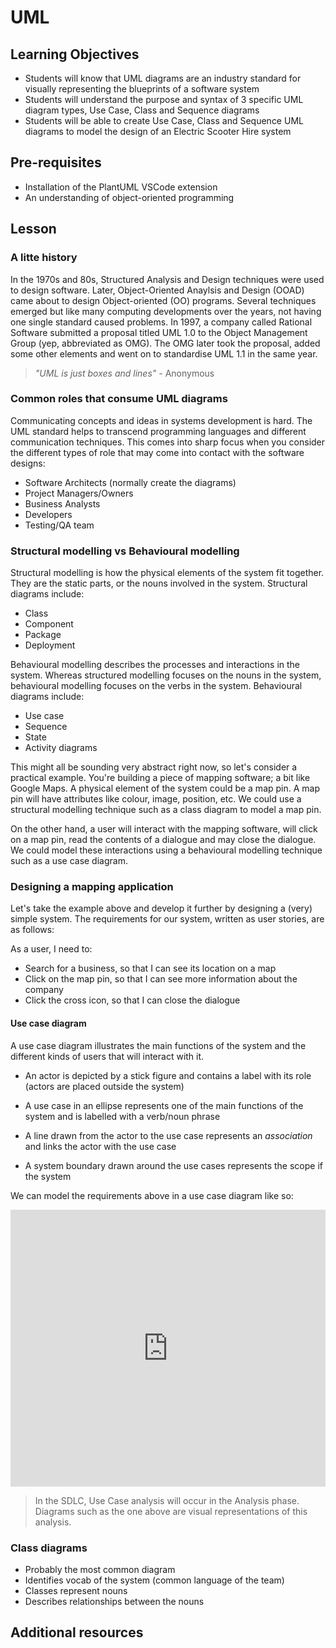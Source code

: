 # UML

## Learning Objectives

- Students will know that UML diagrams are an industry standard for visually representing the blueprints of a software system
- Students will understand the purpose and syntax of 3 specific UML diagram types, Use Case, Class and Sequence diagrams
- Students will be able to create Use Case, Class and Sequence UML diagrams to model the design of an Electric Scooter Hire system

## Pre-requisites

- Installation of the PlantUML VSCode extension
- An understanding of object-oriented programming

## Lesson

### A litte history

In the 1970s and 80s, Structured Analysis and Design techniques were used to design software. Later, Object-Oriented Anaylsis and Design (OOAD) came about to design Object-oriented (OO) programs. Several techniques emerged but like many computing developments over the years, not having one single standard caused problems. In 1997, a company called Rational Software submitted a proposal titled UML 1.0 to the Object Management Group (yep, abbreviated as OMG). The OMG later took the proposal, added some other elements and went on to standardise UML 1.1 in the same year.

> _"UML is just boxes and lines"_ - Anonymous

### Common roles that consume UML diagrams

Communicating concepts and ideas in systems development is hard. The UML standard helps to transcend programming languages and different communication techniques. This comes into sharp focus when you consider the different types of role that may come into contact with the software designs:

- Software Architects (normally create the diagrams)
- Project Managers/Owners
- Business Analysts
- Developers
- Testing/QA team

### Structural modelling vs Behavioural modelling

Structural modelling is how the physical elements of the system fit together. They are the static parts, or the nouns involved in the system. Structural diagrams include:

- Class
- Component
- Package
- Deployment

Behavioural modelling describes the processes and interactions in the system. Whereas structured modelling focuses on the nouns in the system, behavioural modelling focuses on the verbs in the system. Behavioural diagrams include:

- Use case
- Sequence
- State
- Activity diagrams

This might all be sounding very abstract right now, so let's consider a practical example. You're building a piece of mapping software; a bit like Google Maps. A physical element of the system could be a map pin. A map pin will have attributes like colour, image, position, etc. We could use a structural modelling technique such as a class diagram to model a map pin.

On the other hand, a user will interact with the mapping software, will click on a map pin, read the contents of a dialogue and may close the dialogue. We could model these interactions using a behavioural modelling technique such as a use case diagram.

### Designing a mapping application

Let's take the example above and develop it further by designing a (very) simple system. The requirements for our system, written as user stories, are as follows:

As a user, I need to:

- Search for a business, so that I can see its location on a map
- Click on the map pin, so that I can see more information about the company
- Click the cross icon, so that I can close the dialogue

#### Use case diagram

A use case diagram illustrates the main functions of the system and the different kinds of users that will interact with it.

- An actor is depicted by a stick figure and contains a label with its role (actors are placed outside the system)

- A use case in an ellipse represents one of the main functions of the system and is labelled with a verb/noun phrase

- A line drawn from the actor to the use case represents an _association_ and links the actor with the use case

- A system boundary drawn around the use cases represents the scope if the system

We can model the requirements above in a use case diagram like so:

<iframe frameborder="0" style="width:100%;height:443px;" src="https://viewer.diagrams.net/?highlight=0000ff&edit=_blank&layers=1&nav=1&title=usecase_map.drawio#RzVfLbuMgFP2aLDvyIw932SZtZ9FK1WSkeeyIubVRMFgYJ%2FF8%2FVzH2LGN0zZVH1kZDvgC51wOMPLnye5OkTR%2BkBT4yHPobuQvRp7n%2BtMZfkqkqJCZP66ASDFqOh2AJfsHBnQMmjMKWaejlpJrlnbBUAoBoe5gRCm57XZ7krw7akoisIBlSLiN%2FmJUxxUaTJwD%2Fh1YFNcju45pSUjd2QBZTKjctiD%2FZuTPlZS6KiW7OfCSvJqX6r%2FbI63NxBQI%2FZofFhfF%2BhbuxWyy%2BDn9m8abeC0vTJQN4blZ8DzPtExAmUnromYC55%2BWxTzhV6GWauRfb0BphlzdkxXwR5kxzaTALiupMUarwxVnUdmgZYporBOOFReLMtecCZg36jkI2iurp4nhYNeCzErvAGesVYFd6tZaIJN2XmDq24OIvoHiln5TgxGTNlET%2BcAsFgy5JxA9sYheAlFhjNiqnLcgCViUY1zMc6xcb2OmYZmSsGzZ4lbr0vgOjPk9xlzfZsz1BigLPoqyqUWZTZCgV%2BUmx5qQArqkIBeq%2BF3m1DfnMqiBP3sgQBsywGJn0q6qFe3aIyiGi8Hd8EJmaqIi0C%2FrD7RjN7YaLbYnA2TXmAJONNt0TWpIATPCo2Q440bsxl7726MOkclchWD%2BaptKL1A%2Fa5rAdaCKGCvQPiGaZb89R2a2f3EWrvf%2Bm5ZSMXFWu2rIhz53VwUDjElko2aMMsJllJ%2BXGY2%2F3Ixc%2B6Q8zY3ebh3BWVtHI9XJ1jE9ovEnWYfrfZmis%2FNW1J2%2BUdFxP9DnKuq9QtFsyxJO9lJmOB1tXhzvdO30%2Bpco1%2FYt3xmQcuw9Y1xmuB94QyYi4nDaeEOZM%2B6NRjjecQTRgBdyQbMPEce%2Bzj3sD5xsfw9mIirLRaYhsURD9nV372VayTU%2BG3j5Dqn35hPjvAcR8%2FDg8KQH3iMJo5QfO9JUyQXQj8uOy4FDbTag1nO5ceRQw%2BrhZVlJeHif%2Bzf%2FAQ%3D%3D"></iframe>

> In the SDLC, Use Case analysis will occur in the Analysis phase. Diagrams such as the one above are visual representations of this analysis.

### Class diagrams

- Probably the most common diagram
- Identifies vocab of the system (common language of the team)
- Classes represent nouns
- Describes relationships between the nouns

## Additional resources
